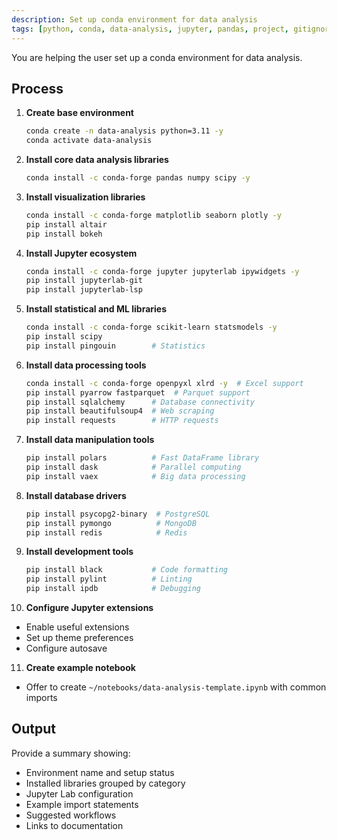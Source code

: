 ```yaml
---
description: Set up conda environment for data analysis
tags: [python, conda, data-analysis, jupyter, pandas, project, gitignored]
---
```


You are helping the user set up a conda environment for data analysis.

## Process

1. **Create base environment**
   ```bash
   conda create -n data-analysis python=3.11 -y
   conda activate data-analysis
   ```

2. **Install core data analysis libraries**
   ```bash
   conda install -c conda-forge pandas numpy scipy -y
   ```

3. **Install visualization libraries**
   ```bash
   conda install -c conda-forge matplotlib seaborn plotly -y
   pip install altair
   pip install bokeh
   ```

4. **Install Jupyter ecosystem**
   ```bash
   conda install -c conda-forge jupyter jupyterlab ipywidgets -y
   pip install jupyterlab-git
   pip install jupyterlab-lsp
   ```

5. **Install statistical and ML libraries**
   ```bash
   conda install -c conda-forge scikit-learn statsmodels -y
   pip install scipy
   pip install pingouin        # Statistics
   ```

6. **Install data processing tools**
   ```bash
   conda install -c conda-forge openpyxl xlrd -y  # Excel support
   pip install pyarrow fastparquet  # Parquet support
   pip install sqlalchemy      # Database connectivity
   pip install beautifulsoup4  # Web scraping
   pip install requests        # HTTP requests
   ```

7. **Install data manipulation tools**
   ```bash
   pip install polars          # Fast DataFrame library
   pip install dask            # Parallel computing
   pip install vaex            # Big data processing
   ```

8. **Install database drivers**
   ```bash
   pip install psycopg2-binary  # PostgreSQL
   pip install pymongo          # MongoDB
   pip install redis            # Redis
   ```

9. **Install development tools**
   ```bash
   pip install black           # Code formatting
   pip install pylint          # Linting
   pip install ipdb            # Debugging
   ```

10. **Configure Jupyter extensions**
   - Enable useful extensions
   - Set up theme preferences
   - Configure autosave

11. **Create example notebook**
   - Offer to create `~/notebooks/data-analysis-template.ipynb` with common imports

## Output

Provide a summary showing:
- Environment name and setup status
- Installed libraries grouped by category
- Jupyter Lab configuration
- Example import statements
- Suggested workflows
- Links to documentation
